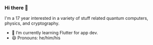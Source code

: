 ### Hi there 👋
I'm a 17 year interested in a variety of stuff related quantum computers, physics, and cryptography.

- 🌱 I’m currently learning Flutter for app dev.
- 😄 Pronouns: he/him/his
